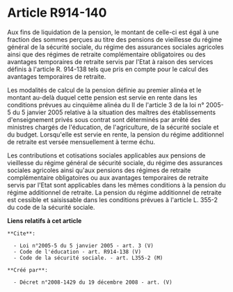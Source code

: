 # Article R914-140

Aux fins de liquidation de la pension, le montant de celle-ci est égal à une fraction des sommes perçues au titre des
pensions de vieillesse du régime général de la sécurité sociale, du régime des assurances sociales agricoles ainsi que des
régimes de retraite complémentaire obligatoires ou des avantages temporaires de retraite servis par l'Etat à raison des
services définis à l'article R. 914-138 tels que pris en compte pour le calcul des avantages temporaires de retraite. 

Les modalités de calcul de la pension définie au premier alinéa et le montant au-delà duquel cette pension est servie en
rente dans les conditions prévues au cinquième alinéa du II de l'article 3 de la loi n° 2005-5 du 5 janvier 2005 relative à
la situation des maîtres des établissements d'enseignement privés sous contrat sont déterminés par arrêté des ministres
chargés de l'éducation, de l'agriculture, de la sécurité sociale et du budget. Lorsqu'elle est servie en rente, la pension du
régime additionnel de retraite est versée mensuellement à terme échu. 

Les contributions et cotisations sociales applicables aux pensions de vieillesse du régime général de sécurité sociale, du
régime des assurances sociales agricoles ainsi qu'aux pensions des régimes de retraite complémentaire obligatoires ou aux
avantages temporaires de retraite servis par l'Etat sont applicables dans les mêmes conditions à la pension du régime
additionnel de retraite. La pension du régime additionnel de retraite est cessible et saisissable dans les conditions prévues
à l'article L. 355-2 du code de la sécurité sociale.

**Liens relatifs à cet article**

	**Cite**:

	  - Loi n°2005-5 du 5 janvier 2005 - art. 3 (V)
	  - Code de l'éducation - art. R914-138 (V)
	  - Code de la sécurité sociale. - art. L355-2 (M)

	**Créé par**:

	  - Décret n°2008-1429 du 19 décembre 2008 - art. (V)
